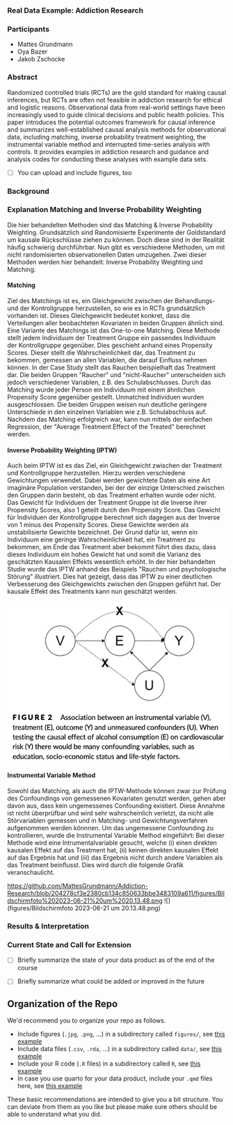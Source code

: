 ### Real Data Example: Addiction Research



### Participants

- Mattes Grundmann
- Oya Bazer
- Jakob Zschocke

### Abstract

Randomized controlled trials (RCTs) are the gold standard for making causal inferences,
but RCTs are often not feasible in addiction research for ethical and logistic reasons.
Observational data from real-world settings have been increasingly used to guide clinical
decisions and public health policies. This paper introduces the potential outcomes framework for causal inference and summarizes well-established causal analysis methods for observational data, including matching, inverse probability treatment weighting, the
instrumental variable method and interrupted time-series analysis with controls. It provides examples in addiction research and guidance and analysis codes for conducting these analyses with example data sets.

- [ ] You can upload and include figures, too

### Background
### Explanation Matching and Inverse Probability Weighting
Die hier behandelten Methoden sind das Matching & Inverse Probability Weighting. Grundsätzlich sind Randomisierte Experimente der Goldstandard um kausale Rückschlüsse ziehen zu können. Doch diese sind in der Realität häufig schwierig durchführbar. Nun gibt es verschiedene Methoden, um mit nicht randomisierten observationellen Daten umzugehen. Zwei dieser Methoden werden hier behandelt: Inverse Probability Weighting und Matching. 
#### Matching 
Ziel des Matchings ist es, ein Gleichgewicht zwischen der Behandlungs- und der Kontrollgruppe herzustellen, so wie es in RCTs grundsätzlich vorhanden ist. Dieses Gleichgewicht bedeutet konkret, dass die Verteilungen aller beobachteten Kovariaten in beiden Gruppen ähnlich sind. Eine Variante des Matchings ist das One-to-one Matching. Diese Methode stellt jedem Individuum der Treatment Gruppe ein passendes Individuum der Kontrollgruppe gegenüber. Dies geschieht anhand eines Propensity Scores. Dieser stellt die Wahrscheinlichkeit dar, das Treatment zu bekommen, gemessen an allen Variablen, die darauf Einfluss nehmen können. In der Case Study stellt das Rauchen beispielhaft das Treatment dar. Die beiden Gruppen "Raucher" und "nicht-Raucher" unterscheiden sich jedoch verschiedener Variablen, z.B. des Schulabschlusses. Durch das Matching wurde jeder Person ein Individuum mit einem ähnlichen Propensity Score gegenüber gestellt. Unmatched Individuen wurden ausgeschlossen. Die beiden Gruppen weisen nun deutliche geringere Unterschiede in den einzelnen Variablen wie z.B. Schulabschluss auf. Nachdem das Matching erfolgreich war, kann nun mittels der einfachen Regression, der "Average Treatment Effect of the Treated" berechnet werden.  

#### Inverse Probability Weighting (IPTW)
Auch beim IPTW ist es das Ziel, ein Gleichgewicht zwischen der Treatment und Kontrollgruppe herzustellen. Hierzu werden verschiedene Gewichtungen verwendet. Dabei werden gewichtete Daten als eine Art imaginäre Population verstanden, bei der der einzige Unterschied zwischen den Gruppen darin besteht, ob das Treatment erhalten wurde oder nicht. Das Gewicht für Individuen der Treatment Gruppe ist die Inverse ihrer Propensity Scores, also 1 geteilt durch den Propensity Score. Das Gewicht für Individuen der Kontrollgruppe berechnet sich dagegen aus der Inverse von 1 minus des Propensity Scores. Diese Gewichte werden als unstabilisierte Gewichte bezeichnet. Der Grund dafür ist, wenn ein Individuum eine geringe Wahrscheinlichkeit hat, ein Treatment zu bekommen, am Ende das Treatment aber bekommt führt dies dazu, dass dieses Individuum ein hohes Gewicht hat und somit die Varianz des geschätzten Kausalen Effekts wesentlich erhöht. In der hier behandelten Studie wurde das IPTW anhand des Beispiels "Rauchen und psychologische Störung" illustriert. Dies hat gezeigt, dass das IPTW zu einer deutlichen Verbesserung des Gleichgewichts zwischen den Gruppen geführt hat. Der kausale Effekt des Treatments kann nun geschätzt werden. 

![](figures/Instrumentalvariable.png)

#### Instrumental Variable Method

Sowohl das Matching, als auch die IPTW-Methode können zwar zur Prüfung des Confoundings von gemessenen Kovariaten genutzt werden, gehen aber davon aus, dass kein ungemessenes Confounding existiert. Diese Annahme ist nicht überprüfbar und wird sehr wahrscheinlich verletzt, da nicht alle Störvariablen gemessen und in Matching- und Gewichtungsverfahren aufgenommen werden könnnen. Um das ungemessene Confounding zu kontrollieren, wurde die Instrumental Variable Method eingeführt:
Bei dieser Methode wird eine Intrumentalvariable gesucht, welche (i) einen direkten kausalen Effekt auf das Treatment hat, (ii) keinen direkten kausalen Effekt auf das Ergebnis hat und (iii) das Ergebnis nicht durch andere Variablen als das Treatment beinflusst. Dies wird durch die folgende Grafik veranschaulicht. 

https://github.com/MattesGrundmann/Addiction-Research/blob/204278cf3e2380cb134c850633bbe3483109a611/figures/Bildschirmfoto%202023-06-21%20um%2020.13.48.png
![](figures/Bildschirmfoto 2023-06-21 um 20.13.48.png)



### Results & Interpretation


### Current State and Call for Extension

- [ ] Briefly summarize the state of your data product as of the end of the course
- [ ] Briefly summarize what could be added or improved in the future


## Organization of the Repo

We'd recommend you to organize your repo as follows.

* Include figures (`.jpg`, `.png`, ...) in a subdirectory called `figures/`, see [this example](figures/logo.png)
* Include data files (`.csv`, `.rda`, ...) in a subdirectory called `data/`, see [this example](data/experiment_data_counterfactual.rda)
* Include your R code (`.R` files) in a subdirectory called `R`, see [this example](R/my_function.R)
* In case you use quarto for your data product, include your `.qmd` files here, see [this example](demo_repo.qmd)

These basic recommendations are intended to give you a bit structure. You can deviate from them as you like but please make sure others should be able to understand what you did.
